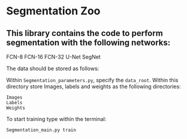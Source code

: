 # Segmentation Zoo

## This library contains the code to perform segmentation with the following networks:

FCN-8
FCN-16
FCN-32
U-Net
SegNet

The data should be stored as follows: <br />

Within `Segmentation_parameters.py`, specify the `data_root`. Within this directory store Images, labels and weights as the following directories:

`Images` <br />
`Labels` <br />
`Weights`

To start training type within the terminal: <br />

`Segmentation_main.py train`






